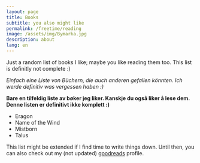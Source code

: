```yaml
---
layout: page
title: Books
subtitle: you also might like
permalink: /freetime/reading
image: /assets/img/Bymarka.jpg
description: about
lang: en
---
```


Just a random list of books I like; maybe you like reading them too.
This list is definitly not complete :)


*Einfach eine Liste von Büchern, die auch anderen gefallen könnten. Ich werde definitiv was vergessen haben :)*

__Bare en tilfeldig liste av bøker jeg liker. Kanskje du også liker å lese dem.
Denne listen er definitivt ikke komplett :)__


- Eragon
- Name of the Wind 
- Mistborn
- Talus

This list might be extended if I find time to write things down. Until then, you can also check out my (not updated) [goodreads](https://www.goodreads.com/user/show/142422445-paul) profile.